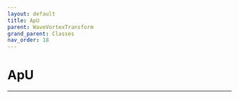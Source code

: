 ```yaml
---
layout: default
title: ApU
parent: WaveVortexTransform
grand_parent: Classes
nav_order: 18
---
```


#  ApU




---

